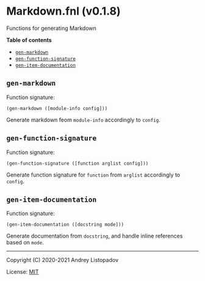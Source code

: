 # Markdown.fnl (v0.1.8)
Functions for generating Markdown

**Table of contents**

- [`gen-markdown`](#gen-markdown)
- [`gen-function-signature`](#gen-function-signature)
- [`gen-item-documentation`](#gen-item-documentation)

## `gen-markdown`
Function signature:

```
(gen-markdown ([module-info config]))
```

Generate markdown feom `module-info` accordingly to `config`.

## `gen-function-signature`
Function signature:

```
(gen-function-signature ([function arglist config]))
```

Generate function signature for `function` from `arglist` accordingly to `config`.

## `gen-item-documentation`
Function signature:

```
(gen-item-documentation ([docstring mode]))
```

Generate documentation from `docstring`, and handle inline references
based on `mode`.


---

Copyright (C) 2020-2021 Andrey Listopadov

License: [MIT](https://gitlab.com/andreyorst/fenneldoc/-/raw/master/LICENSE)


<!-- Generated with Fenneldoc v0.1.7
     https://gitlab.com/andreyorst/fenneldoc -->
